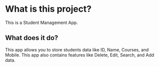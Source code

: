 # What is this project?
This is a Student Management App.
## What does it do?
This app allows you to store students data like ID, Name, Courses, and Mobile. This app also contains features like Delete, Edit, Search, and Add data.
